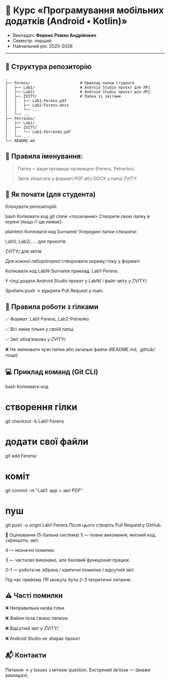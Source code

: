 # 📱 Курс «Програмування мобільних додатків (Android • Kotlin)»  

- Викладач: **Ференс Роман Андрійович**
- Семестр: перший
- Навчальний рік: 2025-2026  
---

## 📂 Структура репозиторію

```plaintext
.
├── Ferens/                      # Приклад папки студента
│   ├── Lab1/                    # Android Studio проєкт для ЛР1
│   ├── Lab2/                    # Android Studio проєкт для ЛР2
│   ├── ZVITY/                   # Папка зі звітами
│   │   ├── Lab1-Ferens.pdf
│   │   ├── Lab2-Ferens.docx
│   │   └── ...
│   └── ...
├── Petrenko/
│   ├── Lab1/
│   ├── ZVITY/
│   │   └── Lab1-Petrenko.pdf
│   └── ...
└── README.md

```
## 🧭 Правила іменування:

> Папка = ваше прізвище латиницею (Ferens, Petrenko).

> Звіти зберігати у форматі PDF або DOCX у папці ZVITY.

## 🚀 Як почати (для студента)
Клонувати репозиторій:

bash
Копіювати код
git clone <посилання>
Створити свою папку в корені (якщо її ще немає):

plaintext
Копіювати код
Surname/
Усередині папки створити:

Lab1/, Lab2/, ... для проєктів

ZVITY/ для звітів

Для кожної лабораторної створювати окрему гілку у форматі:

Копіювати код
LabN-Surname
приклад: Lab1-Ferens.

У гілці додати Android Studio проєкт у LabN/ і файл звіту у ZVITY/.

Зробити push → відкрити Pull Request у main.

## 🌿 Правила роботи з гілками
✅ Формат: Lab1-Ferens, Lab2-Petrenko

✅ Всі зміни тільки у своїй папці

✅ Звіт обов’язково у ZVITY/

❌ Не змінювати чужі папки або загальні файли (README.md, .github/ тощо)

## 💻 Приклад команд (Git CLI)
bash
Копіювати код
# створення гілки
git checkout -b Lab1-Ferens

# додати свої файли
git add Ferens/

# коміт
git commit -m "Lab1: app + звіт PDF"

# пуш
git push -u origin Lab1-Ferens
Після цього створіть Pull Request у GitHub.

📝 Оцінювання (5-бальна система)
5 — повне виконання, якісний код, скріншоти, звіт.

4 — незначні помилки.

3 — частково виконано, але базовий функціонал працює.

2–1 — робота не зібрана / критичні помилки / відсутній звіт.

Під час прийому ЛР можуть бути 2–3 теоретичні питання.

## ⚠️ Часті помилки
❌ Неправильна назва гілки

❌ Файли поза своєю папкою

❌ Відсутній звіт у ZVITY/

❌ Android Studio не збирає проєкт

## 📬 Контакти
Питання → у Issues з міткою question.
Екстрений зв’язок — (вкаже викладач).
